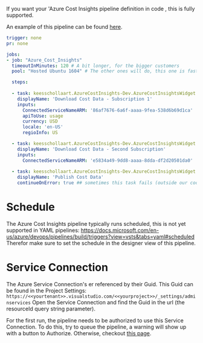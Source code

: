 If you want your 'Azure Cost Insights pipeline definition in code , this is fully supported.

An example of this pipeline can be found [here](https://github.com/keesschollaart81/AzureCostInsights.Marketplace/blob/master/azure-pipelines-example.yml).

``` YAML
trigger: none
pr: none

jobs:
- job: "Azure_Cost_Insights"
  timeoutInMinutes: 120 # A bit longer, for the bigger customers
  pool: "Hosted Ubuntu 1604" # The other ones will do, this one is fastest

  steps:
  
  - task: keesschollaart.AzureCostInsights-Dev.AzureCostInsightsWidget.DownloadTask.DownloadCostData@1
    displayName: 'Download Cost Data - Subscription 1'
    inputs:
      ConnectedServiceNameARM: '86af7676-6a6f-aaaa-9fea-538d6b69d1ca' 
      apiToUse: usage
      currency: USD
      locale: 'en-US'
      regioInfo: US

  - task: keesschollaart.AzureCostInsights-Dev.AzureCostInsightsWidget.DownloadTask.DownloadCostData@1
    displayName: 'Download Cost Data - Second Subscription'
    inputs:
      ConnectedServiceNameARM: 'e5834a49-9dd8-aaaa-8dda-df2d20501da0'
  
  - task: keesschollaart.AzureCostInsights-Dev.AzureCostInsightsWidget.PublishTask.PublishCostData@1
    displayName: 'Publish Cost Data'
    continueOnError: true ## sometimes this task fails (outside our code stack) with a system error that is not important
```

# Schedule
The Azure Cost Insights pipeline typically runs scheduled, this is not yet supported in YAML pipelines:
https://docs.microsoft.com/en-us/azure/devops/pipelines/build/triggers?view=vsts&tabs=yaml#scheduled
Therefor make sure to set the schedule in the designer view of this pipeline.

# Service Connection
The Azure Service Connection's er referenced by their Guid. This Guid can be found in the Project Settings:
```https://<<yourtenant>>.visualstudio.com/<<yourproject>>/_settings/adminservices```
Open the Service Connection and find the Guid in the url (the resourceId query string parameter).

For the first run, the pipeline needs to be authorized to use this Service Connection. To do this, try to queue the pipeline, a warning will show up with a button to Authorize. Otherwise, checkout [this page](https://docs.microsoft.com/en-us/azure/devops/pipelines/process/resources?view=vsts#troubleshooting-authorization-for-a-yaml-pipeline).  

